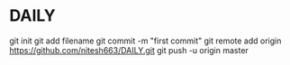# DAILY
git init
git add filename
git commit -m "first commit"
git remote add origin https://github.com/nitesh663/DAILY.git
git push -u origin master
